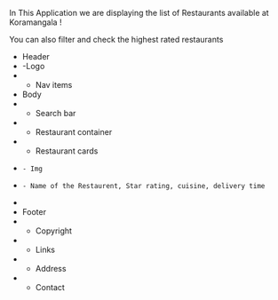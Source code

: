 In This Application we are displaying the list of Restaurants available at Koramangala !

You can also filter and check the highest rated restaurants


- Header
- -Logo
- - Nav items
- Body
- - Search bar
- - Restaurant container
- - Restaurant cards
-     - Img
-     - Name of the Restaurent, Star rating, cuisine, delivery time
-
- Footer
- - Copyright
- - Links
- - Address
- - Contact

